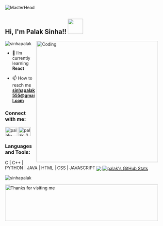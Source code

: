 ![MasterHead](https://camo.githubusercontent.com/f1c0fc76d120f760664938edd8e1818f9d407b03f8ce7d306e12094d8853b6a0/687474703a2f2f692e696d6775722e636f6d2f6337476d414a662e706e67)
<h2> Hi, I'm Palak Sinha!! <img src="https://media.giphy.com/media/mGcNjsfWAjY5AEZNw6/giphy.gif" width="50"></h2>
<img align="right" alt="Coding" width="400" src="https://cdn.dribbble.com/users/331265/screenshots/2542587/gabi-d.gif">



<p align="left"> <img src="https://komarev.com/ghpvc/?username=sinhapalak&label=Profile%20views&color=0e75b6&style=flat" alt="sinhapalak" /> </p>

- 🌱 I’m currently learning **React**

- 📫 How to reach me **sinhapalak555@gmail.com**

<h3 align="left">Connect with me:</h3>
<p align="left">
<a href="https://linkedin.com/in/palak-sinha-054821224" target="blank"><img align="center" src="[https://raw.githubusercontent.com/rahuldkjain/github-profile-readme-generator/master/src/images/icons/Social/linked-in-alt.svg" alt="palak-sinha-054821224](https://cdn.iconscout.com/icon/free/png-512/linkedin-486860-2364929.png?f=avif&w=256)" height="30" width="40" /></a>
<a href="https://www.codechef.com/users/palak_28" target="blank"><img align="center" src="https://cdn.jsdelivr.net/npm/simple-icons@3.1.0/icons/codechef.svg" alt="palak_28" height="30" width="40" /></a>
</p>


<h3 align="left">Languages and Tools:</h3>
C | C++ | PYTHON | JAVA | HTML | CSS | JAVASCRIPT
<a href="https://github.com/sinhapalak/sinhapalak">
  <img align="center" src="https://github-readme-stats.vercel.app/api/top-langs/?username=sinhapalak&hide=java,html,tex&title_color=ffffff&text_color=c9cacc&icon_color=2bbc8a&bg_color=1d1f21&langs_count=3" />
</a>
<a href="https://github.com/sinhapalak/sinhapalak">
  <img align="center" src="https://github-readme-stats.vercel.app/api?username=sinhapalak&show_icons=true&line_height=27&count_private=true&title_color=ffffff&text_color=c9cacc&icon_color=2bbc8a&bg_color=1d1f21" alt="palak's GitHub Stats" />
</a>

<p><img align="center" src="https://github-readme-streak-stats.herokuapp.com/?user=sinhapalak&theme=dark" alt="sinhapalak" /></p>
<img height="120" alt="Thanks for visiting me" width="100%" src="https://raw.githubusercontent.com/BrunnerLivio/brunnerlivio/master/images/marquee.svg" />

